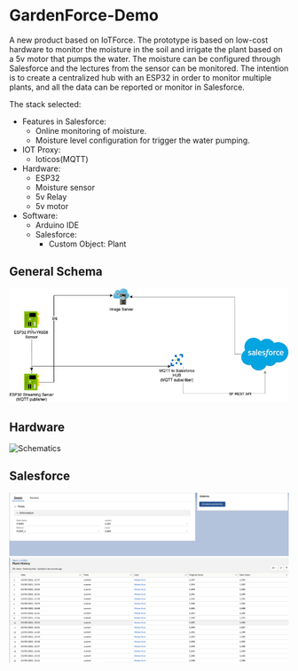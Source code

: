 # GardenForce-Demo
A new product based on IoTForce. 
The prototype is based on low-cost hardware to monitor the moisture in the soil and irrigate the plant based on a 5v motor that pumps the water. The moisture can be configured through Salesforce and the lectures from the sensor can be monitored. The intention is to create a centralized hub with an ESP32 in order to monitor multiple plants, and all the data can be reported or monitor in Salesforce.

The stack selected:
* Features in Salesforce:
    * Online monitoring of moisture.
    * Moisture level configuration for trigger the water pumping.
* IOT Proxy:
    * Ioticos(MQTT)
*  Hardware:
    * ESP32
    * Moisture sensor 
    * 5v Relay
    * 5v motor
* Software:         
    * Arduino IDE
    * Salesforce:
         * Custom Object: Plant
## General Schema
![Schematics](https://github.com/krukmat/CentralAlarmForce/blob/390de5740e9e64eadbeb8ba5ed9c90c8c3ecb865/Arduino/images/Schematics.png)
##  Hardware
![Schematics](https://github.com/krukmat/GardenForce-Demo/blob/dab6476364e0883ef06dd59ba2e45e5e8e7263f6/images/gardenforce-concept.jpg)

## Salesforce
![Config](https://github.com/krukmat/GardenForce-Demo/blob/dab6476364e0883ef06dd59ba2e45e5e8e7263f6/images/salesforce-config.png)
![History](https://github.com/krukmat/GardenForce-Demo/blob/dab6476364e0883ef06dd59ba2e45e5e8e7263f6/images/salesforce-history.png)
